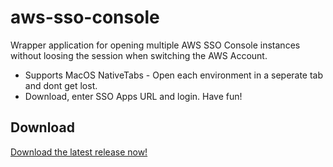 # aws-sso-console

Wrapper application for opening multiple AWS SSO Console instances without loosing the session when switching the AWS Account.

- Supports MacOS NativeTabs - Open each environment in a seperate tab and dont get lost.
- Download, enter SSO Apps URL and login. Have fun!

## Download

[Download the latest release now!](https://www.github.com/Hobart2967/aws-sso-console/releases/latest)
